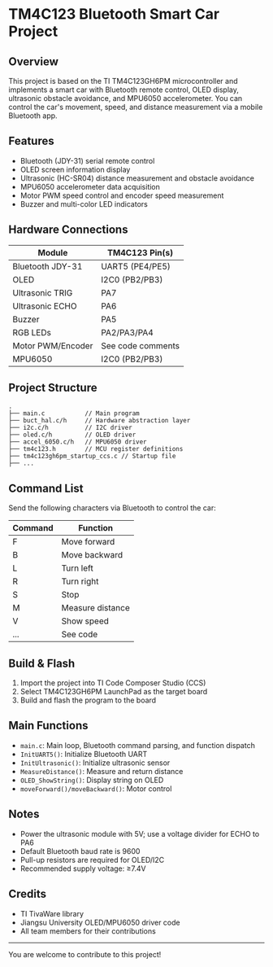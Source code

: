 # TM4C123 Bluetooth Smart Car Project

## Overview

This project is based on the TI TM4C123GH6PM microcontroller and implements a smart car with Bluetooth remote control, OLED display, ultrasonic obstacle avoidance, and MPU6050 accelerometer. You can control the car's movement, speed, and distance measurement via a mobile Bluetooth app.

## Features

- Bluetooth (JDY-31) serial remote control
- OLED screen information display
- Ultrasonic (HC-SR04) distance measurement and obstacle avoidance
- MPU6050 accelerometer data acquisition
- Motor PWM speed control and encoder speed measurement
- Buzzer and multi-color LED indicators

## Hardware Connections

| Module           | TM4C123 Pin(s)      |
|------------------|---------------------|
| Bluetooth JDY-31 | UART5 (PE4/PE5)     |
| OLED             | I2C0 (PB2/PB3)      |
| Ultrasonic TRIG  | PA7                 |
| Ultrasonic ECHO  | PA6                 |
| Buzzer           | PA5                 |
| RGB LEDs         | PA2/PA3/PA4         |
| Motor PWM/Encoder| See code comments   |
| MPU6050          | I2C0 (PB2/PB3)      |

## Project Structure

```
.
├── main.c           // Main program
├── buct_hal.c/h     // Hardware abstraction layer
├── i2c.c/h          // I2C driver
├── oled.c/h         // OLED driver
├── accel_6050.c/h   // MPU6050 driver
├── tm4c123.h        // MCU register definitions
├── tm4c123gh6pm_startup_ccs.c // Startup file
├── ...
```

## Command List

Send the following characters via Bluetooth to control the car:

| Command | Function         |
|---------|------------------|
| F       | Move forward     |
| B       | Move backward    |
| L       | Turn left        |
| R       | Turn right       |
| S       | Stop             |
| M       | Measure distance |
| V       | Show speed       |
| ...     | See code         |

## Build & Flash

1. Import the project into TI Code Composer Studio (CCS)
2. Select TM4C123GH6PM LaunchPad as the target board
3. Build and flash the program to the board

## Main Functions

- `main.c`: Main loop, Bluetooth command parsing, and function dispatch
- `InitUART5()`: Initialize Bluetooth UART
- `InitUltrasonic()`: Initialize ultrasonic sensor
- `MeasureDistance()`: Measure and return distance
- `OLED_ShowString()`: Display string on OLED
- `moveForward()/moveBackward()`: Motor control

## Notes

- Power the ultrasonic module with 5V; use a voltage divider for ECHO to PA6
- Default Bluetooth baud rate is 9600
- Pull-up resistors are required for OLED/I2C
- Recommended supply voltage: ≥7.4V

## Credits

- TI TivaWare library
- Jiangsu University OLED/MPU6050 driver code
- All team members for their contributions

---

You are welcome to contribute to this project!